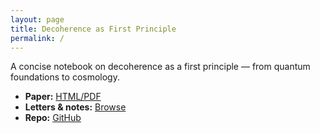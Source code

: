 ```yaml
---
layout: page
title: Decoherence as First Principle
permalink: /
---
```


A concise notebook on decoherence as a first principle — from quantum foundations to cosmology.

- **Paper:** <a href="{{ '/paper/' | relative_url }}">HTML/PDF</a>
- **Letters & notes:** <a href="{{ '/letters/' | relative_url }}">Browse</a>
- **Repo:** <a href="https://github.com/revanshine/decoherence-as-first-principle">GitHub</a>
